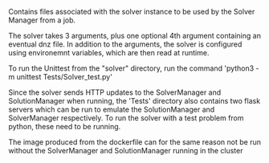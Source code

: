 Contains files associated with the solver instance to be used by the Solver Manager from a job.

The solver takes 3 arguments, plus one optional 4th argument containing an eventual dnz file.
In addition to the arguments, the solver is configured using environemnt variables, which are then read at runtime.

To run the Unittest from the "solver" directory, run the command 'python3 -m unittest Tests/Solver_test.py'

Since the solver sends HTTP updates to the SolverManager and SolutionManager when running, the 'Tests' directory also contains two flask servers which can be
run to emulate the SolutionManager and SolverManager respectively. To run the solver with a test problem from python, these need to be running.

The image produced from the dockerfile can for the same reason not be run without the SolverManager and SolutionManager running in the cluster